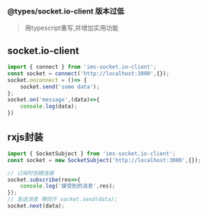 ### @types/socket.io-client 版本过低
> 用typescript重写,并增加实用功能

## socket.io-client
```ts
import { connect } from 'ims-socket.io-client';
const socket = connect('http://localhost:3000',{});
socket.onconnect = ()=> {
    socket.send('some data');
};
socket.on('message',(data)=>{
    console.log(data);
})
```
## rxjs封装
```ts
import { SocketSubject } from 'ims-socket.io-client';
const socket = new SocketSubject('http://localhost:3000',{});

// 订阅时创建连接
socket.subscribe(res=>{
    console.log('接受到的消息',res);
});
// 发送消息 等同于 socket.send(data);
socket.next(data);
```
